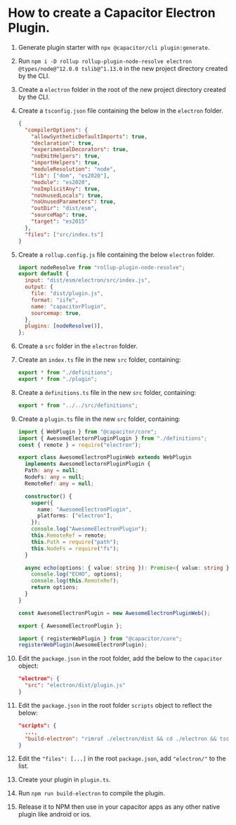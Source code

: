 # How to create a Capacitor Electron Plugin.

1. Generate plugin starter with `npx @capacitor/cli plugin:generate`.
2. Run `npm i -D rollup rollup-plugin-node-resolve electron @types/node@^12.0.0 tslib@^1.13.0` in the new project directory created by the CLI.
3. Create a `electron` folder in the root of the new project directory created by the CLI.
4. Create a `tsconfig.json` file containing the below in the `electron` folder.
   ```json
   {
     "compilerOptions": {
       "allowSyntheticDefaultImports": true,
       "declaration": true,
       "experimentalDecorators": true,
       "noEmitHelpers": true,
       "importHelpers": true,
       "moduleResolution": "node",
       "lib": ["dom", "es2020"],
       "module": "es2020",
       "noImplicitAny": true,
       "noUnusedLocals": true,
       "noUnusedParameters": true,
       "outDir": "dist/esm",
       "sourceMap": true,
       "target": "es2015"
     },
     "files": ["src/index.ts"]
   }
   ```
5. Create a `rollup.config.js` file containing the below `electron` folder.
   ```javascript
   import nodeResolve from "rollup-plugin-node-resolve";
   export default {
     input: "dist/esm/electron/src/index.js",
     output: {
       file: "dist/plugin.js",
       format: "iife",
       name: "capacitorPlugin",
       sourcemap: true,
     },
     plugins: [nodeResolve()],
   };
   ```
6. Create a `src` folder in the `electron` folder.
7. Create an `index.ts` file in the new `src` folder, containing:
   ```typescript
   export * from "./definitions";
   export * from "./plugin";
   ```
8. Create a `definitions.ts` file in the new `src` folder, containing:
   ```typescript
   export * from "../../src/definitions";
   ```
9. Create a `plugin.ts` file in the new `src` folder, containing:

   ```typescript
   import { WebPlugin } from "@capacitor/core";
   import { AwesomeElectornPluginPlugin } from "./definitions";
   const { remote } = require("electron");

   export class AwesomeElectronPluginWeb extends WebPlugin
     implements AwesomeElectornPluginPlugin {
     Path: any = null;
     NodeFs: any = null;
     RemoteRef: any = null;

     constructor() {
       super({
         name: "AwesomeElectronPlugin",
         platforms: ["electron"],
       });
       console.log("AwesomeElectronPlugin");
       this.RemoteRef = remote;
       this.Path = require("path");
       this.NodeFs = require("fs");
     }

     async echo(options: { value: string }): Promise<{ value: string }> {
       console.log("ECHO", options);
       console.log(this.RemoteRef);
       return options;
     }
   }

   const AwesomeElectronPlugin = new AwesomeElectronPluginWeb();

   export { AwesomeElectronPlugin };

   import { registerWebPlugin } from "@capacitor/core";
   registerWebPlugin(AwesomeElectronPlugin);
   ```

10. Edit the `package.json` in the root folder, add the below to the `capacitor` object:
    ```json
    "electron": {
      "src": "electron/dist/plugin.js"
    }
    ```
11. Edit the `package.json` in the root folder `scripts` object to reflect the below:
    ```json
    "scripts": {
      ...,
      "build-electron": "rimraf ./electron/dist && cd ./electron && tsc && rollup --config rollup.config.js"
    }
    ```
12. Edit the `"files": [...]` in the root `package.json`, add `"electron/"` to the list.
13. Create your plugin in `plugin.ts`.
14. Run `npm run build-electron` to compile the plugin.
15. Release it to NPM then use in your capacitor apps as any other native plugin like android or ios.
